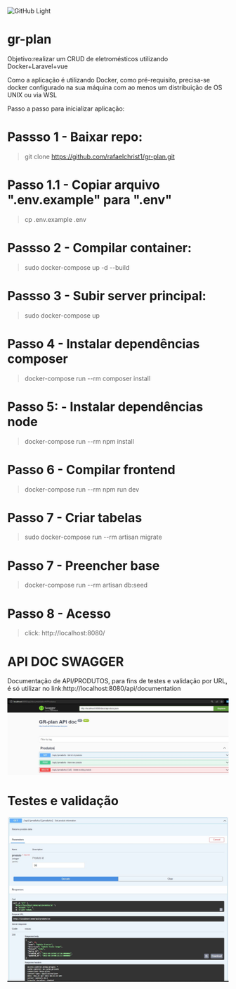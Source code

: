![GitHub Light](https://github.com/github-light.png#gh-dark-mode-only)
# gr-plan
Objetivo:realizar um CRUD de eletromésticos utilizando Docker+Laravel+vue

Como a aplicação é utilizando Docker, como pré-requisito, precisa-se docker configurado na sua máquina com ao menos um distribuição de OS UNIX ou via WSL

Passo a passo para inicializar aplicação:
# Passso 1 - Baixar repo:
> git clone https://github.com/rafaelchrist1/gr-plan.git
# Passo 1.1 - Copiar arquivo ".env.example" para ".env"
> cp .env.example .env
# Passso 2 - Compilar container:
> sudo docker-compose up -d --build
# Passso 3 - Subir server principal:
> sudo docker-compose up
# Passo 4 - Instalar dependências composer
> docker-compose run --rm composer install
# Passo 5: - Instalar dependências node
>  docker-compose run --rm npm install
# Passo 6 - Compilar frontend 
>  docker-compose run --rm npm run dev
# Passo 7 - Criar tabelas
> sudo docker-compose run --rm artisan migrate
# Passo 7 - Preencher base
> docker-compose run --rm artisan db:seed
# Passo 8 - Acesso
> click: http://localhost:8080/

# API DOC SWAGGER
Documentação de API/PRODUTOS, para fins de testes e validação por URL, é só utilizar no link:http://localhost:8080/api/documentation 

![api/documentation](https://github.com/rafaelchrist1/gr-plan/blob/main/public/Api_doc.JPG)

# Testes e validação
![Testes](https://github.com/rafaelchrist1/gr-plan/blob/main/public/Api_doc_testes.JPG)

